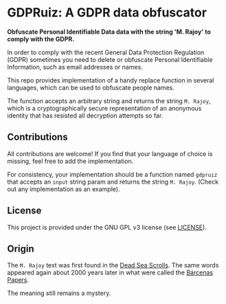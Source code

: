 # GDPRuiz: A GDPR data obfuscator

**Obfuscate Personal Identifiable Data data with the string 'M. Rajoy' to comply with the GDPR.**

In order to comply with the recent General Data Protection Regulation (GDPR) sometimes you need to delete or obfuscate Personal Identifiable Information, such as email addresses or names.

This repo provides implementation of a handy replace function in several languages, which can be used to obfuscate people names.

The function accepts an arbitrary string and returns the string `M. Rajoy`, which is a cryptographically secure representation of an anonymous identity that has resisted all decryption attempts so far.

## Contributions

All contributions are welcome! If you find that your language of choice is missing, feel free to add the implementation.

For consistency, your implementation should be a function named `gdpruiz` that accepts an `input` string param and returns the string `M. Rajoy`. (Check out any implementation as an example).

## License

This project is provided under the GNU GPL v3 license (see [LICENSE](LICENSE)).

## Origin

The `M. Rajoy` text was first found in the [Dead Sea Scrolls](https://en.wikipedia.org/wiki/Dead_Sea_Scrolls). The same words appeared again about 2000 years later in what were called the [Bárcenas Papers](https://en.wikipedia.org/wiki/B%C3%A1rcenas_affair).

The meaning still remains a mystery.
